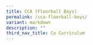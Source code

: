 ```yaml
---
title: CCA (Floorball Boys)
permalink: /cca-floorball-boys/
variant: markdown
description: ""
third_nav_title: Co Curriculum
---
```

